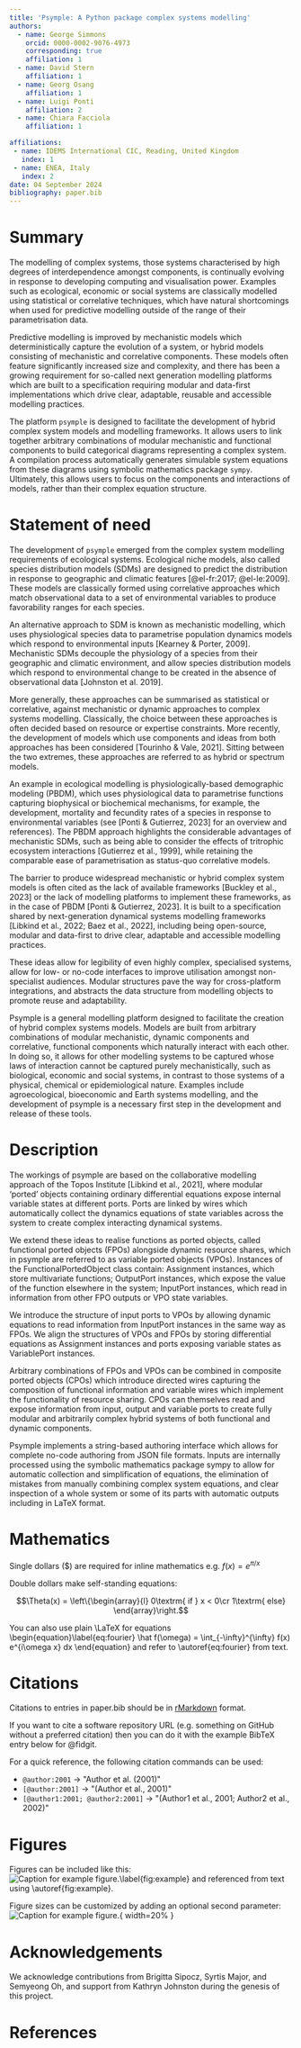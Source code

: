 ```yaml
---
title: 'Psymple: A Python package complex systems modelling'
authors:
  - name: George Simmons
    orcid: 0000-0002-9076-4973
    corresponding: true
    affiliation: 1
  - name: David Stern
    affiliation: 1
  - name: Georg Osang
    affiliation: 1
  - name: Luigi Ponti
    affiliation: 2
  - name: Chiara Facciola
    affiliation: 1

affiliations:
 - name: IDEMS International CIC, Reading, United Kingdom
   index: 1
 - name: ENEA, Italy
   index: 2
date: 04 September 2024
bibliography: paper.bib
---
```


# Summary

The modelling of complex systems, those systems characterised by high degrees of interdependence amongst components, is continually evolving in response to developing computing and visualisation power. Examples such as ecological, economic or social systems are classically modelled using statistical or correlative techniques, which have natural shortcomings when used for predictive modelling outside of the range of their parametrisation data.

Predictive modelling is improved by mechanistic models which deterministically capture the evolution of a system, or hybrid models consisting of mechanistic and correlative components. These models often feature significantly increased size and complexity, and there has been a growing requirement for so-called next generation modelling platforms which are built to a specification requiring modular and data-first implementations which drive clear, adaptable, reusable and accessible modelling practices.

The platform `psymple` is designed to facilitate the development of hybrid complex system models and modelling frameworks. It allows users to link together arbitrary combinations of modular mechanistic and functional components to build categorical diagrams representing a complex system. A compilation process automatically generates simulable system equations from these diagrams using symbolic mathematics package `sympy`. Ultimately, this allows users to focus on the components and interactions of models, rather than their complex equation structure. 

# Statement of need

The development of `psymple` emerged from the complex system modelling requirements of ecological systems. Ecological niche models, also called species distribution models (SDMs) are designed to predict the distribution in response to geographic and climatic features [@el-fr:2017; @el-le:2009]. These models are classically formed using correlative approaches which match observational data to a set of environmental variables to produce favorability ranges for each species.

An alternative approach to SDM is known as mechanistic modelling, which uses physiological species data to parametrise population dynamics models which respond to environmental inputs [Kearney & Porter, 2009]. Mechanistic SDMs decouple the physiology of a species from their geographic and climatic environment, and allow species distribution models which respond to environmental change to be created in the absence of observational data [Johnston et al. 2019].

More generally, these approaches can be summarised as statistical or correlative, against mechanistic or dynamic approaches to complex systems modelling. Classically, the choice between these approaches is often decided based on resource or expertise constraints. More recently, the development of models which use components and ideas from both approaches has been considered [Tourinho & Vale, 2021]. Sitting between the two extremes, these approaches are referred to as hybrid or spectrum models.

An example in ecological modelling is physiologically-based demographic modeling (PBDM), which uses physiological data to parametrise functions capturing biophysical or biochemical mechanisms, for example, the development, mortality and fecundity rates of a species in response to environmental variables (see [Ponti & Gutierrez, 2023] for an overview and references).  The PBDM approach highlights the considerable advantages of mechanistic SDMs, such as being able to consider the effects of tritrophic ecosystem interactions [Gutierrez et al., 1999], while retaining the comparable ease of parametrisation as status-quo correlative models. 

The barrier to produce widespread mechanistic or hybrid complex system models is often cited as the lack of available frameworks [Buckley et al., 2023] or the lack of modelling platforms to implement these frameworks, as in the case of PBDM [Ponti & Gutierrez, 2023]. It is built to a specification shared by next-generation dynamical systems modelling frameworks [Libkind et al., 2022; Baez et al., 2022], including being open-source, modular and data-first to drive clear, adaptable and accessible modelling practices. 

These ideas allow for legibility of even highly complex, specialised systems, allow for low- or no-code interfaces to improve utilisation amongst non-specialist audiences. Modular structures pave the way for cross-platform integrations, and abstracts the data structure from modelling objects to promote reuse and adaptability. 

Psymple is a general modelling platform designed to facilitate the creation of hybrid complex systems models. Models are built from arbitrary combinations of modular mechanistic, dynamic components and correlative, functional components which naturally interact with each other. In doing so, it allows for other modelling systems to be captured whose laws of interaction cannot be captured purely mechanistically, such as biological, economic and social systems, in contrast to those systems of a physical, chemical or epidemiological nature. Examples include agroecological, bioeconomic and Earth systems modelling, and the development of psymple is a necessary first step in the development and release of these tools.

# Description

The workings of psymple are based on the collaborative modelling approach of the Topos Institute [Libkind et al., 2021], where modular ‘ported’ objects containing ordinary differential equations expose internal variable states at different ports. Ports are linked by wires which automatically collect the dynamics equations of state variables across the system to create complex interacting dynamical systems.

We extend these ideas to realise functions as ported objects, called functional ported objects (FPOs) alongside dynamic resource shares, which in psymple are referred to as variable ported objects (VPOs). Instances of the FunctionalPortedObject class contain:
Assignment instances, which store multivariate functions;
OutputPort instances, which expose the value of the function elsewhere in the system;
InputPort instances, which read in information from other FPO outputs or VPO state variables.

We introduce the structure of input ports to VPOs by allowing dynamic equations to read information from InputPort instances in the same way as FPOs. We align the structures of VPOs and FPOs by storing differential equations as Assignment instances and ports exposing variable states as VariablePort instances.

Arbitrary combinations of FPOs and VPOs can be combined in composite ported objects (CPOs) which introduce directed wires capturing the composition of functional information and variable wires which implement the functionality of resource sharing. CPOs can themselves read and expose information from input, output and variable ports to create fully modular and arbitrarily complex hybrid systems of both functional and dynamic components. 

Psymple implements a string-based authoring interface which allows for complete no-code authoring from JSON file formats. Inputs are internally processed using the symbolic mathematics package sympy to allow for automatic collection and simplification of equations, the elimination of mistakes from manually combining complex system equations, and clear inspection of a whole system or some of its parts with automatic outputs including in LaTeX format. 

# Mathematics

Single dollars ($) are required for inline mathematics e.g. $f(x) = e^{\pi/x}$

Double dollars make self-standing equations:

$$\Theta(x) = \left\{\begin{array}{l}
0\textrm{ if } x < 0\cr
1\textrm{ else}
\end{array}\right.$$

You can also use plain \LaTeX for equations
\begin{equation}\label{eq:fourier}
\hat f(\omega) = \int_{-\infty}^{\infty} f(x) e^{i\omega x} dx
\end{equation}
and refer to \autoref{eq:fourier} from text.

# Citations

Citations to entries in paper.bib should be in
[rMarkdown](http://rmarkdown.rstudio.com/authoring_bibliographies_and_citations.html)
format.

If you want to cite a software repository URL (e.g. something on GitHub without a preferred
citation) then you can do it with the example BibTeX entry below for @fidgit.

For a quick reference, the following citation commands can be used:
- `@author:2001`  ->  "Author et al. (2001)"
- `[@author:2001]` -> "(Author et al., 2001)"
- `[@author1:2001; @author2:2001]` -> "(Author1 et al., 2001; Author2 et al., 2002)"

# Figures

Figures can be included like this:
![Caption for example figure.\label{fig:example}](figure.png)
and referenced from text using \autoref{fig:example}.

Figure sizes can be customized by adding an optional second parameter:
![Caption for example figure.](figure.png){ width=20% }

# Acknowledgements

We acknowledge contributions from Brigitta Sipocz, Syrtis Major, and Semyeong
Oh, and support from Kathryn Johnston during the genesis of this project.

# References